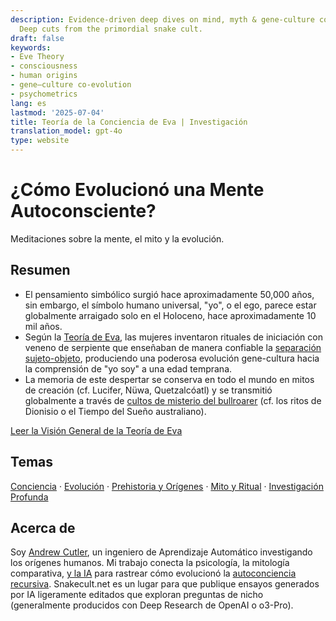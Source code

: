 ```yaml
---
description: Evidence-driven deep dives on mind, myth & gene-culture co-evolution.
  Deep cuts from the primordial snake cult.
draft: false
keywords:
- Eve Theory
- consciousness
- human origins
- gene–culture co-evolution
- psychometrics
lang: es
lastmod: '2025-07-04'
title: Teoría de la Conciencia de Eva | Investigación
translation_model: gpt-4o
type: website
---
```


# ¿Cómo Evolucionó una Mente Autoconsciente?
Meditaciones sobre la mente, el mito y la evolución.

## Resumen

*   El pensamiento simbólico surgió hace aproximadamente 50,000 años, sin embargo, el símbolo humano universal, "yo", o el ego, parece estar globalmente arraigado solo en el Holoceno, hace aproximadamente 10 mil años.
*   Según la [Teoría de Eva](https://www.vectorsofmind.com/p/eve-theory-of-consciousness-v3), las mujeres inventaron rituales de iniciación con veneno de serpiente que enseñaban de manera confiable la [separación sujeto-objeto](https://www.vectorsofmind.com/p/the-origins-of-human-consciousness), produciendo una poderosa evolución gene-cultura hacia la comprensión de "yo soy" a una edad temprana.
*   La memoria de este despertar se conserva en todo el mundo en mitos de creación (cf. Lucifer, Nüwa, Quetzalcóatl) y se transmitió globalmente a través de [cultos de misterio del bullroarer](https://www.vectorsofmind.com/p/the-bullroarer-much-more-than-you) (cf. los ritos de Dionisio o el Tiempo del Sueño australiano).

[Leer la Visión General de la Teoría de Eva](/etoc-overview/) <!-- CTA -->

## Temas
[Conciencia](/tags/consciousness/) · [Evolución](/tags/evolution/) · [Prehistoria y Orígenes](/tags/prehistory/) · [Mito y Ritual](/tags/mythology/) · [Investigación Profunda](/tags/deep-research/)

## Acerca de
Soy [Andrew Cutler](https://substack.com/@vectors?utm_source=user-menu), un ingeniero de Aprendizaje Automático investigando los orígenes humanos. 
Mi trabajo conecta la psicología, la mitología comparativa, [y la IA](https://www.vectorsofmind.com/p/the-ai-basis-of-the-eve-theory-of) para rastrear cómo evolucionó la [autoconciencia recursiva](https://www.vectorsofmind.com/p/deja-you-the-recursive-construction).
Snakecult.net es un lugar para que publique ensayos generados por IA ligeramente editados que exploran preguntas de nicho (generalmente producidos con Deep Research de OpenAI o o3-Pro).